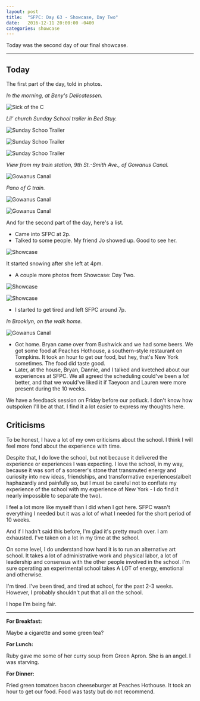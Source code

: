 ```yaml
---
layout: post
title:  "SFPC: Day 63 - Showcase, Day Two"
date:   2016-12-11 20:00:00 -0400
categories: showcase
---
```


Today was the second day of our final showcase.

-----

<h2>Today</h2>

The first part of the day, told in photos.

*In the morning, at Beny's Delicatessen.*

![Sick of the C](/images/IMG_6869.JPG)

*Lil' church Sunday School trailer in Bed Stuy.*

![Sunday Schoo Trailer](/images/IMG_6873.JPG)

![Sunday Schoo Trailer](/images/IMG_6875.JPG)

![Sunday Schoo Trailer](/images/IMG_6878.JPG)

*View from my train station, 9th St.-Smith Ave., of Gowanus Canal.*

![Gowanus Canal](/images/IMG_6882.JPG)

*Pano of G train.*

![Gowanus Canal](/images/IMG_6889.JPG)

![Gowanus Canal](/images/IMG_6888.JPG)

And for the second part of the day, here's a list.

- Came into SFPC at 2p.
- Talked to some people. My friend Jo showed up. Good to see her.

![Showcase](/images/AlexJoDeepDream.png)

It started snowing after she left at 4pm.

- A couple more photos from Showcase: Day Two.

![Showcase](/images/IMG_6892.JPG)

![Showcase](/images/IMG_6894.JPG)

- I started to get tired and left SFPC around 7p.

*In Brooklyn, on the walk home.*

![Gowanus Canal](/images/IMG_6896.JPG)

- Got home. Bryan came over from Bushwick and we had some beers. We got some food at Peaches Hothouse, a southern-style restaurant on Tompkins. It took an hour to get our food, but hey, that's New York sometimes. The food did taste good.
- Later, at the house, Bryan, Dannie, and I talked and kvetched about our experiences at SFPC. We all agreed the scheduling could've been a *lot* better, and that we would've liked it if Taeyoon and Lauren were more present during the 10 weeks.

We have a feedback session on Friday before our potluck. I don't know how outspoken I'll be at that. I find it a lot easier to express my thoughts here.

<h2>Criticisms</h2>

To be honest, I have a lot of my own criticisms about the school. I think I will feel more fond about the experience with time.

Despite that, I do love the school, but not because it delivered the experience or experiences I was expecting. I love the school, in my way, because it was sort of a sorcerer's stone that transmuted energy and curiosity into new ideas, friendships, and transformative experiences(albeit haphazardly and painfully so, but I must be careful not to conflate my experience of the school with my experience of New York - I do find it nearly impossible to separate the two).

I feel a lot more like myself than I did when I got here. SFPC wasn't everything I needed but it was a lot of what I needed for the short period of 10 weeks.

And if I hadn't said this before, I'm glad it's pretty much over. I am exhausted. I've taken on a lot in my time at the school.

On some level, I do understand how hard it is to run an alternative art school. It takes a lot of administrative work and physical labor, a lot of leadership and consensus with the other people involved in the school. I'm sure operating an experimental school takes A LOT of energy, emotional and otherwise.

I'm tired. I've been tired, and tired at school, for the past 2-3 weeks. However, I probably shouldn't put that all on the school.

I hope I'm being fair.

-----

**For Breakfast:**

Maybe a cigarette and some green tea?

**For Lunch:**

Ruby gave me some of her curry soup from Green Apron. She is an angel. I was starving.

**For Dinner:**

Fried green tomatoes bacon cheeseburger at Peaches Hothouse. It took an hour to get our food. Food was tasty but do not recommend.
